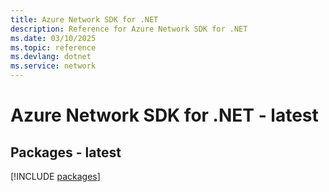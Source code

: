 ```yaml
---
title: Azure Network SDK for .NET
description: Reference for Azure Network SDK for .NET
ms.date: 03/10/2025
ms.topic: reference
ms.devlang: dotnet
ms.service: network
---
```

# Azure Network SDK for .NET - latest
## Packages - latest
[!INCLUDE [packages](network-index.md)]